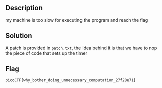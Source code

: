 ## Description
my machine is too slow for executing the program and reach the flag

## Solution
A patch is provided in `patch.txt`, the idea behind it is that we have to nop the piece of code that sets up the timer

## Flag
`picoCTF{why_bother_doing_unnecessary_computation_27f28e71}`
